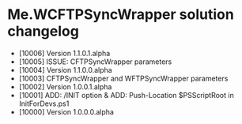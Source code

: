 # Me.WCFTPSyncWrapper solution changelog

* [10006] Version 1.1.0.1.alpha
* [10005] ISSUE: CFTPSyncWrapper parameters
* [10004] Version 1.1.0.0.alpha
* [10003] CFTPSyncWrapper and WFTPSyncWrapper parameters
* [10002] Version 1.0.0.1.alpha
* [10001] ADD: /INIT option & ADD: Push-Location $PSScriptRoot in InitForDevs.ps1
* [10000] Version 1.0.0.0.alpha


